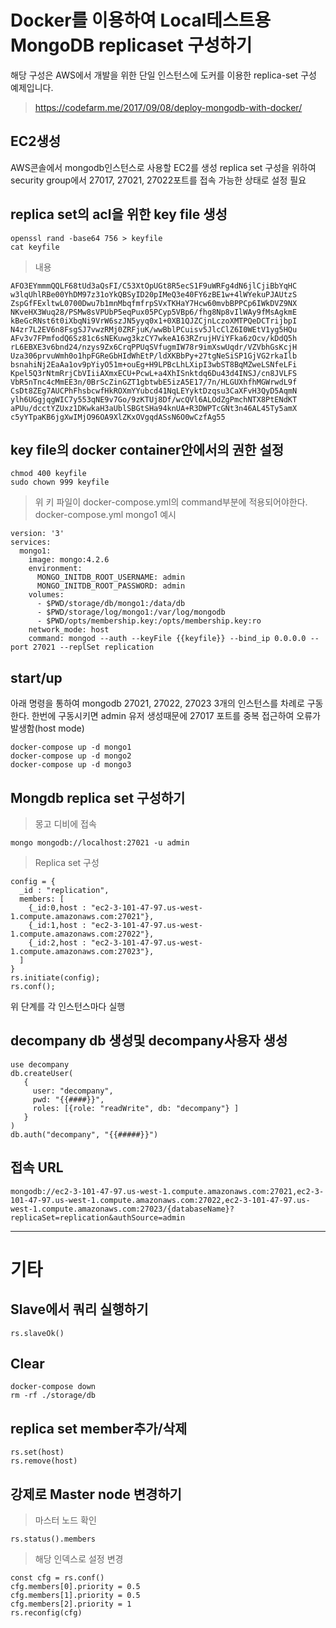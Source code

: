 # Docker를 이용하여 Local테스트용 MongoDB replicaset 구성하기

해당 구성은 AWS에서 개발을 위한 단일 인스턴스에 도커를 이용한 replica-set 구성 예제입니다.
> https://codefarm.me/2017/09/08/deploy-mongodb-with-docker/

## EC2생성
AWS콘솔에서 mongodb인스턴스로 사용할 EC2를 생성
replica set 구성을 위하여 security group에서 27017, 27021, 27022포트를 접속 가능한 상태로 설정 필요

## replica set의 acl을 위한 key file 생성

```
openssl rand -base64 756 > keyfile
cat keyfile
```
> 내용
```
AFO3EYmmmQQLF68tUd3aQsFI/C53XtOpUGt8R5ecS1F9uWRFg4dN6jlCjiBbYqHC
w3lqUhlRBe00YhDM97z31oYkQBSyID20pIMeQ3e40FY6zBE1w+4lWYekuPJAUtzS
ZspGfFExltwL0700Dwu7b1mnMbqfmfrpSVxTKHaY7Hcw60mvbBPPCp6IWkDVZ9NX
NKveHX3Wuq28/PSMw8sVPUbP5eqPux05PCyp5VBp6/fhg8Np8vIlWAy9fMsAgkmE
kBeGcRNst6t0iXbqNi9VrW6szJN5yyq0x1+0XB1QJZCjnLczoXMTPQeDCTrijbpI
N4zr7L2EV6n8FsgSJ7vwzRMj0ZRFjuK/wwBblPCuisv5JlcClZ6I0WEtV1yg5HQu
AFv3v7FPmfodQ6Sz81c6sNEKuwg3kzCY7wkeA163RZrujHViYFka6zOcv/kDdQ5h
rL6EBXE3v6bnd24/nzys9Zx6CrqPPUqSVfugmIW78r9imXswUqdr/VZVbhGsKcjH
Uza306prvuWmh0o1hpFGReGbHIdWhEtP/ldXKBbPy+27tgNeSiSP1GjVG2rkaIlb
bsnahiNj2EaAa1ov9pYiyO51m+ouEg+H9LPBcLhLXipI3wbST8BqMZweLSNfeLFi
Kpel5Q3rNtmRrjCbVIiiAXmxECU+PcwL+a4XhISnktdq6Du43d4INSJ/cn8JVLFS
VbR5nTnc4cMmEE3n/0BrScZinGZT1gbtwbE5izA5E17/7n/HLGUXhfhMGWrwdL9f
CsDt8ZEg7AUCPhFhsbcwfHkROXmYYubcd41NqLEYyktDzqsu3CaXFvH3QyD5AqmN
ylh6UGgjqgWIC7y553qNE9v7Go/9zKTUj8Df/wcQVl6ALOdZgPmchNTX8PtENdKT
aPUu/dcctYZUxz1DKwkaH3aUblSBGtSHa94knUA+R3DWPTcGNt3n46AL45Ty5amX
c5yYTpaKB6jgXwIMjO96OA9XlZKxOVgqdASsN6O0wCzfAg55
```

## key file의 docker container안에서의 권한 설정
```
chmod 400 keyfile
sudo chown 999 keyfile
```
> 위 키 파일이 docker-compose.yml의 command부분에 적용되어야한다.
> docker-compose.yml mongo1 예시
```
version: '3'
services:
  mongo1:
    image: mongo:4.2.6
    environment:
      MONGO_INITDB_ROOT_USERNAME: admin
      MONGO_INITDB_ROOT_PASSWORD: admin
    volumes:
      - $PWD/storage/db/mongo1:/data/db
      - $PWD/storage/log/mongo1:/var/log/mongodb
      - $PWD/opts/membership.key:/opts/membership.key:ro
    network_mode: host
    command: mongod --auth --keyFile {{keyfile}} --bind_ip 0.0.0.0 --port 27021 --replSet replication
```

## start/up
아래 명령을 통하여 mongodb 27021, 27022, 27023 3개의 인스턴스를 차례로 구동한다.
한번에 구동시키면 admin 유저 생성때문에 27017 포트를 중복 접근하여 오류가 발생함(host mode)

```
docker-compose up -d mongo1
docker-compose up -d mongo2
docker-compose up -d mongo3
```

## Mongdb replica set 구성하기

> 몽고 디비에 접속
```
mongo mongodb://localhost:27021 -u admin
```

> Replica set 구성
```
config = {
  _id : "replication",
  members: [
    {_id:0,host : "ec2-3-101-47-97.us-west-1.compute.amazonaws.com:27021"},
    {_id:1,host : "ec2-3-101-47-97.us-west-1.compute.amazonaws.com:27022"},
    {_id:2,host : "ec2-3-101-47-97.us-west-1.compute.amazonaws.com:27023"},
  ]
}
rs.initiate(config);
rs.conf();
```

위 단계를 각 인스턴스마다 실행

## decompany db 생성및 decompany사용자 생성
```
use decompany
db.createUser(
   {
     user: "decompany",
     pwd: "{{####}}",
     roles: [{role: "readWrite", db: "decompany"} ]
   }
)
db.auth("decompany", "{{#####}}")
```

## 접속 URL

```
mongodb://ec2-3-101-47-97.us-west-1.compute.amazonaws.com:27021,ec2-3-101-47-97.us-west-1.compute.amazonaws.com:27022,ec2-3-101-47-97.us-west-1.compute.amazonaws.com:27023/{databaseName}?replicaSet=replication&authSource=admin
```

***

# 기타 
## Slave에서 쿼리 실행하기

```
rs.slaveOk()
```

## Clear

```
docker-compose down
rm -rf ./storage/db
```

## replica set member추가/삭제
```
rs.set(host)
rs.remove(host)
```

## 강제로 Master node 변경하기

> 마스터 노드 확인
```
rs.status().members
```

>해당 인덱스로 설정 변경
```
const cfg = rs.conf()
cfg.members[0].priority = 0.5
cfg.members[1].priority = 0.5
cfg.members[2].priority = 1
rs.reconfig(cfg)

```